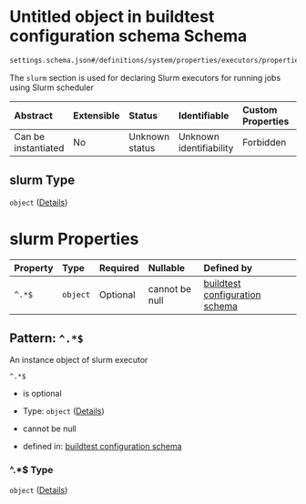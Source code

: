# Untitled object in buildtest configuration schema Schema

```txt
settings.schema.json#/definitions/system/properties/executors/properties/slurm
```

The `slurm` section is used for declaring Slurm executors for running jobs using Slurm scheduler

| Abstract            | Extensible | Status         | Identifiable            | Custom Properties | Additional Properties | Access Restrictions | Defined In                                                                  |
| :------------------ | :--------- | :------------- | :---------------------- | :---------------- | :-------------------- | :------------------ | :-------------------------------------------------------------------------- |
| Can be instantiated | No         | Unknown status | Unknown identifiability | Forbidden         | Allowed               | none                | [settings.schema.json*](../out/settings.schema.json "open original schema") |

## slurm Type

`object` ([Details](settings-definitions-system-properties-executors-properties-slurm.md))

# slurm Properties

| Property | Type     | Required | Nullable       | Defined by                                                                                                                                                              |
| :------- | :------- | :------- | :------------- | :---------------------------------------------------------------------------------------------------------------------------------------------------------------------- |
| `^.*$`   | `object` | Optional | cannot be null | [buildtest configuration schema](settings-definitions-slurm.md "settings.schema.json#/definitions/system/properties/executors/properties/slurm/patternProperties/^.*$") |

## Pattern: `^.*$`

An instance object of slurm executor

`^.*$`

*   is optional

*   Type: `object` ([Details](settings-definitions-slurm.md))

*   cannot be null

*   defined in: [buildtest configuration schema](settings-definitions-slurm.md "settings.schema.json#/definitions/system/properties/executors/properties/slurm/patternProperties/^.\*$")

### ^.\*$ Type

`object` ([Details](settings-definitions-slurm.md))
